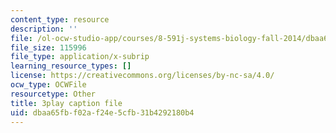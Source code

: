 ```yaml
---
content_type: resource
description: ''
file: /ol-ocw-studio-app/courses/8-591j-systems-biology-fall-2014/dbaa65fbf02af24e5cfb31b4292180b4_gc3O2sKIsX4.srt
file_size: 115996
file_type: application/x-subrip
learning_resource_types: []
license: https://creativecommons.org/licenses/by-nc-sa/4.0/
ocw_type: OCWFile
resourcetype: Other
title: 3play caption file
uid: dbaa65fb-f02a-f24e-5cfb-31b4292180b4
---
```

